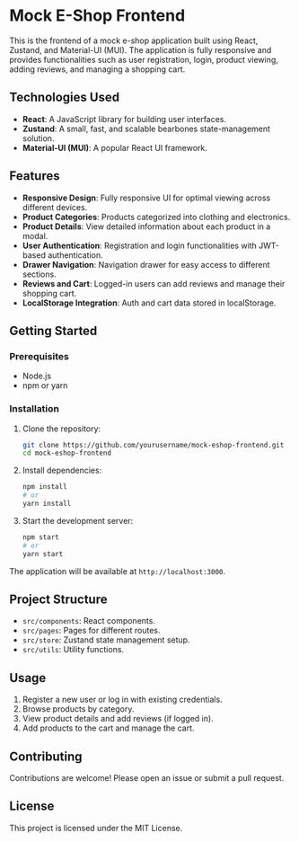 # Mock E-Shop Frontend

This is the frontend of a mock e-shop application built using React, Zustand, and Material-UI (MUI). The application is fully responsive and provides functionalities such as user registration, login, product viewing, adding reviews, and managing a shopping cart.

## Technologies Used

- **React**: A JavaScript library for building user interfaces.
- **Zustand**: A small, fast, and scalable bearbones state-management solution.
- **Material-UI (MUI)**: A popular React UI framework.

## Features

- **Responsive Design**: Fully responsive UI for optimal viewing across different devices.
- **Product Categories**: Products categorized into clothing and electronics.
- **Product Details**: View detailed information about each product in a modal.
- **User Authentication**: Registration and login functionalities with JWT-based authentication.
- **Drawer Navigation**: Navigation drawer for easy access to different sections.
- **Reviews and Cart**: Logged-in users can add reviews and manage their shopping cart.
- **LocalStorage Integration**: Auth and cart data stored in localStorage.

## Getting Started

### Prerequisites

- Node.js
- npm or yarn

### Installation

1. Clone the repository:
    ```bash
    git clone https://github.com/yourusername/mock-eshop-frontend.git
    cd mock-eshop-frontend
    ```

2. Install dependencies:
    ```bash
    npm install
    # or
    yarn install
    ```

3. Start the development server:
    ```bash
    npm start
    # or
    yarn start
    ```

The application will be available at `http://localhost:3000`.

## Project Structure

- `src/components`: React components.
- `src/pages`: Pages for different routes.
- `src/store`: Zustand state management setup.
- `src/utils`: Utility functions.

## Usage

1. Register a new user or log in with existing credentials.
2. Browse products by category.
3. View product details and add reviews (if logged in).
4. Add products to the cart and manage the cart.

## Contributing

Contributions are welcome! Please open an issue or submit a pull request.

## License

This project is licensed under the MIT License.

